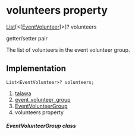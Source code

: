 
<div>

# volunteers property

</div>


[List](https://api.flutter.dev/flutter/dart-core/List-class.html)[\<[[EventVolunteer](../../models_events_event_volunteer/EventVolunteer-class.html)]\>]?
volunteers


getter/setter pair




The list of volunteers in the event volunteer group.



## Implementation

``` language-dart
List<EventVolunteer>? volunteers;
```







1.  [talawa](../../index.html)
2.  [event_volunteer_group](../../models_events_event_volunteer_group/)
3.  [EventVolunteerGroup](../../models_events_event_volunteer_group/EventVolunteerGroup-class.html)
4.  volunteers property

##### EventVolunteerGroup class







